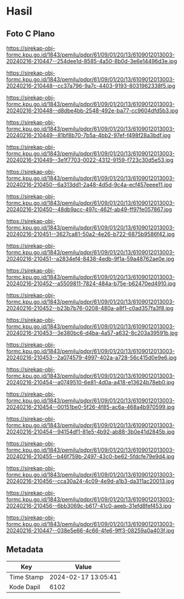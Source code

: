 # Hasil

## Foto C Plano

https://sirekap-obj-formc.kpu.go.id/1843/pemilu/pdpr/61/09/01/20/13/6109012013003-20240216-210447--254dee1d-8585-4a50-8b0d-3e6e14496d3e.jpg

https://sirekap-obj-formc.kpu.go.id/1843/pemilu/pdpr/61/09/01/20/13/6109012013003-20240216-210448--cc37a796-9a7c-4403-9193-8031962338f5.jpg

https://sirekap-obj-formc.kpu.go.id/1843/pemilu/pdpr/61/09/01/20/13/6109012013003-20240216-210448--d8dbe4bb-2548-492e-ba77-cc9604dfd5b3.jpg

https://sirekap-obj-formc.kpu.go.id/1843/pemilu/pdpr/61/09/01/20/13/6109012013003-20240216-210449--81bf8b70-7b5a-4bb2-97ef-f498f28a3bdf.jpg

https://sirekap-obj-formc.kpu.go.id/1843/pemilu/pdpr/61/09/01/20/13/6109012013003-20240216-210449--3e1f7703-0022-4312-9159-f723c30d5e53.jpg

https://sirekap-obj-formc.kpu.go.id/1843/pemilu/pdpr/61/09/01/20/13/6109012013003-20240216-210450--6a313dd1-2a48-4d5d-9c4a-ecf457eeee11.jpg

https://sirekap-obj-formc.kpu.go.id/1843/pemilu/pdpr/61/09/01/20/13/6109012013003-20240216-210450--48db9acc-497c-462f-ab49-ff97fe057867.jpg

https://sirekap-obj-formc.kpu.go.id/1843/pemilu/pdpr/61/09/01/20/13/6109012013003-20240216-210451--3627ca81-50a2-4e26-b722-6875b9586f42.jpg

https://sirekap-obj-formc.kpu.go.id/1843/pemilu/pdpr/61/09/01/20/13/6109012013003-20240216-210451--a2834ef4-8438-4edb-9f1a-59a48762ae0e.jpg

https://sirekap-obj-formc.kpu.go.id/1843/pemilu/pdpr/61/09/01/20/13/6109012013003-20240216-210452--a5509811-7824-484a-b75e-b62470ed4910.jpg

https://sirekap-obj-formc.kpu.go.id/1843/pemilu/pdpr/61/09/01/20/13/6109012013003-20240216-210452--b23b7b76-0208-480a-a8f1-c0ad357fa3f8.jpg

https://sirekap-obj-formc.kpu.go.id/1843/pemilu/pdpr/61/09/01/20/13/6109012013003-20240216-210453--3e380bc6-d4ba-4a57-a632-8c203a39591b.jpg

https://sirekap-obj-formc.kpu.go.id/1843/pemilu/pdpr/61/09/01/20/13/6109012013003-20240216-210453--2a074579-4997-402a-a728-56c415d0e9e6.jpg

https://sirekap-obj-formc.kpu.go.id/1843/pemilu/pdpr/61/09/01/20/13/6109012013003-20240216-210454--a0749510-6e81-4d0a-a418-e13624b78eb0.jpg

https://sirekap-obj-formc.kpu.go.id/1843/pemilu/pdpr/61/09/01/20/13/6109012013003-20240216-210454--00151be0-5f26-4f85-ac6a-468a4b970599.jpg

https://sirekap-obj-formc.kpu.go.id/1843/pemilu/pdpr/61/09/01/20/13/6109012013003-20240216-210454--94154df1-81e5-4b92-ab88-3b0e41d2845b.jpg

https://sirekap-obj-formc.kpu.go.id/1843/pemilu/pdpr/61/09/01/20/13/6109012013003-20240216-210455--b46f759b-2497-43c0-be62-5fdcfe79e9d4.jpg

https://sirekap-obj-formc.kpu.go.id/1843/pemilu/pdpr/61/09/01/20/13/6109012013003-20240216-210456--cca30a24-4c09-4e9d-a1b3-da311ac20013.jpg

https://sirekap-obj-formc.kpu.go.id/1843/pemilu/pdpr/61/09/01/20/13/6109012013003-20240216-210456--6bb3069c-b617-41c0-aeeb-31efd8fef453.jpg

https://sirekap-obj-formc.kpu.go.id/1843/pemilu/pdpr/61/09/01/20/13/6109012013003-20240216-210447--038e5e66-4c66-4fe6-9ff3-08259a0a403f.jpg


## Metadata

| Key        | Value               |
| ---------- | ------------------- |
| Time Stamp | 2024-02-17 13:05:41 |
| Kode Dapil | 6102                |



